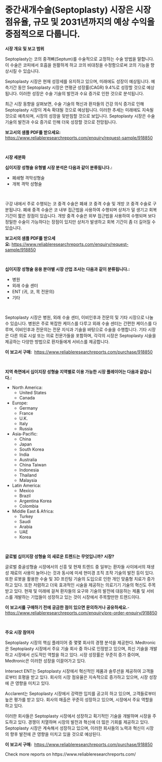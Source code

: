 <p><h1>중간새개수술(Septoplasty) 시장은 시장 점유율, 규모 및 2031년까지의 예상 수익을 중점적으로 다룹니다.</h1></p><p><strong>시장 개요 및 보고 범위</strong></p>
<p><p>Septoplasty는 코의 중격뼈(Septum)를 수술적으로 교정하는 수술 방법을 말합니다. 이 수술은 코피에서 호흡을 원활하게 하고 코의 비대칭을 수정함으로써 코의 기능을 향상시킬 수 있습니다.</p><p>Septoplasty 시장은 현재 성장세를 유지하고 있으며, 미래에도 성장이 예상됩니다. 예측기간 동안 Septoplasty 시장은 연평균 성장률(CAGR) 9.4%로 성장할 것으로 예상됩니다. 이러한 성장은 수술 기술의 발전과 수요 증가로 인한 것으로 분석됩니다.</p><p>최근 시장 동향을 살펴보면, 수술 기술의 혁신과 환자들의 건강 의식 증가로 인해 Septoplasty 시장이 계속 확대될 것으로 예상됩니다. 이러한 추세는 미래에도 지속될 것으로 예측되며, 시장의 성장을 뒷받침할 것으로 보입니다. Septoplasty 시장은 수술 기술의 발전과 수요 증가로 인해 더욱 성장할 것으로 전망됩니다.</p></p>
<p><strong>보고서의 샘플 PDF를 받으세요:</strong> <a href="https://www.reliableresearchreports.com/enquiry/request-sample/918850">https://www.reliableresearchreports.com/enquiry/request-sample/918850</a></p>
<p>&nbsp;</p>
<p><strong>시장 세분화</strong></p>
<p><strong>십이지장 성형술 유형별 시장 분석은 다음과 같이 분류됩니다.:</strong></p>
<p><ul><li>폐쇄형 격막성형술</li><li>개복 격막 성형술</li></ul></p>
<p>&nbsp;</p>
<p><p>구강 내에서 주로 수행되는 코 중격 수술은 폐쇄 코 중격 수술 및 개방 코 중격 수술로 구분됩니다. 폐쇄 중격 수술은 코 내부 접근법을 사용하여 수행되며 상처가 덜 생기고 회복 기간이 짧은 장점이 있습니다. 개방 중격 수술은 외부 접근법을 사용하여 수행되며 보다 정밀한 수술이 가능하다는 장점이 있지만 상처가 발생하고 회복 기간이 좀 더 길어질 수 있습니다.</p></p>
<p><strong>보고서의 샘플 PDF를 받으세요:</strong>&nbsp;<a href="https://www.reliableresearchreports.com/enquiry/request-sample/918850">https://www.reliableresearchreports.com/enquiry/request-sample/918850</a></p>
<p>&nbsp;</p>
<p><strong> 십이지장 성형술 응용 분야별 시장 산업 조사는 다음과 같이 분류됩니다.:</strong></p>
<p><ul><li>병원</li><li>외래 수술 센터</li><li>ENT (귀, 코, 목 전문의)</li><li>기타</li></ul></p>
<p>&nbsp;</p>
<p><p>Septoplasty 시장은 병원, 외래 수술 센터, 이비인후과 전문의 및 기타 시장으로 나눌 수 있습니다. 병원은 주로 복잡한 케이스를 다루고 외래 수술 센터는 간편한 케이스를 다루며, 이비인후과 전문의는 전문 지식과 기술을 바탕으로 수술을 수행합니다. 기타 시장은 다른 의료 시설 또는 의료 전문가들을 포함하며, 각각의 시장은 Septoplasty 시술을 제공하는 다양한 방법으로 환자들에게 서비스를 제공합니다.</p></p>
<p><strong>이 보고서 구매:</strong>&nbsp; <a href="https://www.reliableresearchreports.com/purchase/918850">https://www.reliableresearchreports.com/purchase/918850</a></p>
<p>&nbsp;</p>
<p><strong>지역 측면에서 십이지장 성형술 지역별로 이용 가능한 시장 플레이어는 다음과 같습니다.:</strong></p>
<p><ul>
    <li>
        North America:
        <ul>
            <li>United States</li>
            <li>Canada</li>
        </ul>
    </li>
    <li>
        Europe:
        <ul>
            <li>Germany</li>
            <li>France</li>
            <li>U.K.</li>
            <li>Italy</li>
            <li>Russia</li>
        </ul>
    </li>
    <li>
        Asia-Pacific:
        <ul>
            <li>China</li>
            <li>Japan</li>
            <li>South Korea</li>
            <li>India</li>
            <li>Australia</li>
            <li>China Taiwan</li>
            <li>Indonesia</li>
            <li>Thailand</li>
            <li>Malaysia</li>
        </ul>
    </li>
    <li>
        Latin America:
        <ul>
            <li>Mexico</li>
            <li>Brazil</li>
            <li>Argentina Korea</li>
            <li>Colombia</li>
        </ul>
    </li>
    <li>
        Middle East & Africa:
        <ul>
            <li>Turkey</li>
            <li>Saudi</li>
            <li>Arabia</li>
            <li>UAE</li>
            <li>Korea</li>
        </ul>
    </li>
    </ul></p>
<p>&nbsp;</p>
<p><strong>글로벌 십이지장 성형술 의 새로운 트렌드는 무엇입니까? 시장?</strong></p>
<p><p>글로벌 중골성형술 시장에서의 신흥 및 현재 트렌드 중 일부는 환자들 사이에서의 재생성 재료의 사용이 늘어나는 것과 동시에 미세 현미경 조직 조작 기술의 발전 등이 있다. 또한 로봇을 활용한 수술 및 3D 프린팅 기술의 도입으로 인한 개인 맞춤형 치료가 증가하고 있다. 또한 저렴하고 더욱 효과적인 시술을 제공하는 의료기기 기술의 혁신도 주목받고 있다. 현재 및 미래에 걸쳐 환자들의 요구와 기술의 발전에 대응하는 제품 및 서비스를 개발하는 기업들이 성장하고 있는 것이 시장에서 주목할만한 트렌드이다.</p></p>
<p><strong>이 보고서를 구매하기 전에 궁금한 점이 있으면 문의하거나 공유하세요.</strong>- <a href="https://www.reliableresearchreports.com/enquiry/pre-order-enquiry/918850">https://www.reliableresearchreports.com/enquiry/pre-order-enquiry/918850</a></p>
<p>&nbsp;</p>
<p><strong>주요 시장 참여자</strong></p>
<p><p>Septoplasty 시장의 핵심 플레이어 중 몇몇 회사의 경쟁 분석을 제공한다. Medtronic은 Septoplasty 시장에서 주요 기술 회사 중 하나로 인정받고 있으며, 최신 기술을 개발하고 시장에서 선도적인 역할을 하고 있다. 시장 성장률은 꾸준히 증가 중이며, Medtronic은 이러한 성장을 이끌어가고 있다.</p><p>Intersect ENT는 Septoplasty 시장에서 혁신적인 제품과 솔루션을 제공하여 고객들로부터 호평을 받고 있다. 회사의 시장 점유율은 지속적으로 증가하고 있으며, 시장 성장에 큰 영향을 미치고 있다.</p><p>Acclarent는 Septoplasty 시장에서 강력한 입지를 공고히 하고 있으며, 고객들로부터 높은 평가를 받고 있다. 회사의 매출은 꾸준히 성장하고 있으며, 시장에서 주요 역할을 하고 있다.</p><p>이러한 회사들은 Septoplasty 시장에서 성장하고 획기적인 기술을 개발하며 시장을 주도하고 있다. 경쟁이 치열하며 시장의 발전과 혁신에 더 많은 기회를 제공하고 있다. Septoplasty 시장은 계속해서 성장하고 있으며, 이러한 회사들의 노력과 혁신이 시장의 향후 발전에 큰 영향을 미치고 있을 것으로 예상된다.</p></p>
<p><strong>이 보고서 구매:</strong>&nbsp;&nbsp;<a href="https://www.reliableresearchreports.com/purchase/918850">https://www.reliableresearchreports.com/purchase/918850</a></p>
<p>Check more reports on https://www.reliableresearchreports.com/</p>
